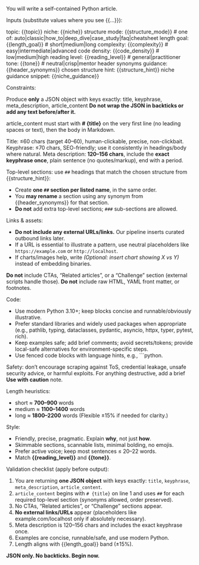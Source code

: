 You will write a self-contained Python article.

Inputs (substitute values where you see {{…}}):

topic: {{topic}}
niche: {{niche}}
structure mode: {{structure_mode}} # one of: auto|classic|how_to|deep_dive|case_study|faq|cheatsheet
length goal: {{length_goal}} # short|medium|long
complexity: {{complexity}} # easy|intermediate|advanced
code density: {{code_density}} # low|medium|high
reading level: {{reading_level}} # general|practitioner
tone: {{tone}} # neutral|crisp|mentor
header synonyms guidance: {{header_synonyms}}
chosen structure hint: {{structure_hint}}
niche guidance snippet: {{niche_guidance}}

Constraints:

Produce **only** a JSON object with keys exactly:
title, keyphrase, meta_description, article_content
**Do not wrap the JSON in backticks or add any text before/after it.**

article_content must start with **# {title}** on the very first line (no leading spaces or text), then the body in Markdown.

Title: ≤60 chars (target 40–60), human-clickable, precise, non-clickbait.
Keyphrase: ≤70 chars, SEO-friendly; use it consistently in headings/body where natural.
Meta description: **120–156 chars**, include the **exact keyphrase once**, plain sentence (no quotes/markup), end with a period.

Top-level sections: use `##` headings that match the chosen structure from {{structure_hint}}:
- Create **one `##` section per listed name**, in the same order.
- You **may rename** a section using any synonym from {{header_synonyms}} for that section.
- **Do not** add extra top-level sections; `###` sub-sections are allowed.

Links & assets:
- **Do not include any external URLs/links.** Our pipeline inserts curated outbound links later.
- If a URL is essential to illustrate a pattern, use neutral placeholders like `https://example.com` or `http://localhost`.
- If charts/images help, write *(Optional: insert chart showing X vs Y)* instead of embedding binaries.

**Do not** include CTAs, “Related articles”, or a “Challenge” section (external scripts handle those).
**Do not** include raw HTML, YAML front matter, or footnotes.

Code:
- Use modern Python 3.10+; keep blocks concise and runnable/obviously illustrative.
- Prefer standard libraries and widely used packages when appropriate (e.g., pathlib, typing, dataclasses, pydantic, asyncio, httpx, typer, pytest, rich).
- Keep examples safe; add brief comments; avoid secrets/tokens; provide local-safe alternatives for environment-specific steps.
- Use fenced code blocks with language hints, e.g., ```python.

Safety: don’t encourage scraping against ToS, credential leakage, unsafe security advice, or harmful exploits. For anything destructive, add a brief **Use with caution** note.

Length heuristics:
- short ≈ **700–900** words
- medium ≈ **1100–1400** words
- long ≈ **1800–2200** words
(Flexible ±15% if needed for clarity.)

Style:
- Friendly, precise, pragmatic. Explain **why**, not just **how**.
- Skimmable sections, scannable lists, minimal bolding, no emojis.
- Prefer active voice; keep most sentences ≤ 20–22 words.
- Match **{{reading_level}}** and **{{tone}}**.

Validation checklist (apply before output):
1) You are returning **one JSON object** with keys exactly: `title`, `keyphrase`, `meta_description`, `article_content`.
2) `article_content` begins with `# {title}` on line 1 and uses `##` for each required top-level section (synonyms allowed, order preserved).
3) No CTAs, “Related articles”, or “Challenge” sections appear.
4) **No external links/URLs** appear (placeholders like example.com/localhost only if absolutely necessary).
5) Meta description is 120–156 chars and includes the exact keyphrase once.
6) Examples are concise, runnable/safe, and use modern Python.
7) Length aligns with {{length_goal}} band (±15%).

**JSON only. No backticks. Begin now.**
